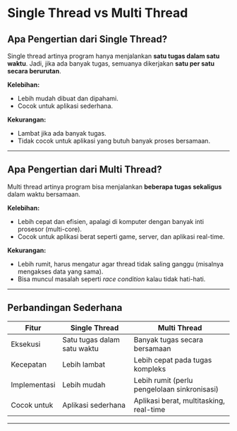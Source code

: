 # Single Thread vs Multi Thread

## Apa Pengertian dari Single Thread?

Single thread artinya program hanya menjalankan **satu tugas dalam satu waktu**. Jadi, jika ada banyak tugas, semuanya dikerjakan **satu per satu secara berurutan**.

**Kelebihan:**
- Lebih mudah dibuat dan dipahami.
- Cocok untuk aplikasi sederhana.

**Kekurangan:**
- Lambat jika ada banyak tugas.
- Tidak cocok untuk aplikasi yang butuh banyak proses bersamaan.

---

## Apa Pengertian dari Multi Thread?

Multi thread artinya program bisa menjalankan **beberapa tugas sekaligus** dalam waktu bersamaan.

**Kelebihan:**
- Lebih cepat dan efisien, apalagi di komputer dengan banyak inti prosesor (multi-core).
- Cocok untuk aplikasi berat seperti game, server, dan aplikasi real-time.

**Kekurangan:**
- Lebih rumit, harus mengatur agar thread tidak saling ganggu (misalnya mengakses data yang sama).
- Bisa muncul masalah seperti *race condition* kalau tidak hati-hati.

---

## Perbandingan Sederhana

| Fitur            | Single Thread                   | Multi Thread                             |
|------------------|----------------------------------|-------------------------------------------|
| Eksekusi         | Satu tugas dalam satu waktu      | Banyak tugas secara bersamaan             |
| Kecepatan        | Lebih lambat                    | Lebih cepat pada tugas kompleks           |
| Implementasi     | Lebih mudah                     | Lebih rumit (perlu pengelolaan sinkronisasi) |
| Cocok untuk      | Aplikasi sederhana              | Aplikasi berat, multitasking, real-time   |

---

